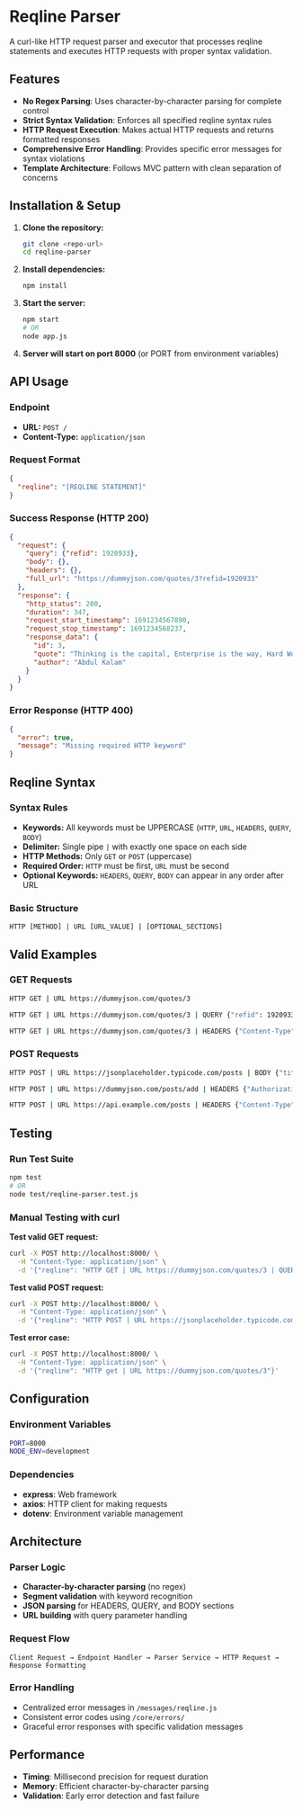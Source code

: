 # Reqline Parser

A curl-like HTTP request parser and executor that processes reqline statements and executes HTTP requests with proper syntax validation.

## Features

- **No Regex Parsing**: Uses character-by-character parsing for complete control
- **Strict Syntax Validation**: Enforces all specified reqline syntax rules
- **HTTP Request Execution**: Makes actual HTTP requests and returns formatted responses
- **Comprehensive Error Handling**: Provides specific error messages for syntax violations
- **Template Architecture**: Follows MVC pattern with clean separation of concerns

## Installation & Setup

1. **Clone the repository:**
   ```bash
   git clone <repo-url>
   cd reqline-parser
   ```

2. **Install dependencies:**
   ```bash
   npm install
   ```

3. **Start the server:**
   ```bash
   npm start
   # OR
   node app.js
   ```

4. **Server will start on port 8000** (or PORT from environment variables)

## API Usage

### Endpoint
- **URL:** `POST /`
- **Content-Type:** `application/json`

### Request Format
```json
{
  "reqline": "[REQLINE STATEMENT]"
}
```

### Success Response (HTTP 200)
```json
{
  "request": {
    "query": {"refid": 1920933},
    "body": {},
    "headers": {},
    "full_url": "https://dummyjson.com/quotes/3?refid=1920933"
  },
  "response": {
    "http_status": 200,
    "duration": 347,
    "request_start_timestamp": 1691234567890,
    "request_stop_timestamp": 1691234568237,
    "response_data": {
      "id": 3,
      "quote": "Thinking is the capital, Enterprise is the way, Hard Work is the solution.",
      "author": "Abdul Kalam"
    }
  }
}
```

### Error Response (HTTP 400)
```json
{
  "error": true,
  "message": "Missing required HTTP keyword"
}
```

## Reqline Syntax

### Syntax Rules
- **Keywords:** All keywords must be UPPERCASE (`HTTP`, `URL`, `HEADERS`, `QUERY`, `BODY`)
- **Delimiter:** Single pipe `|` with exactly one space on each side
- **HTTP Methods:** Only `GET` or `POST` (uppercase)
- **Required Order:** `HTTP` must be first, `URL` must be second
- **Optional Keywords:** `HEADERS`, `QUERY`, `BODY` can appear in any order after URL

### Basic Structure
```
HTTP [METHOD] | URL [URL_VALUE] | [OPTIONAL_SECTIONS]
```

## Valid Examples

### GET Requests
```bash
HTTP GET | URL https://dummyjson.com/quotes/3

HTTP GET | URL https://dummyjson.com/quotes/3 | QUERY {"refid": 1920933}

HTTP GET | URL https://dummyjson.com/quotes/3 | HEADERS {"Content-Type": "application/json"} | QUERY {"refid": 1920933}
```

### POST Requests
```bash
HTTP POST | URL https://jsonplaceholder.typicode.com/posts | BODY {"title": "Test Post", "userId": 1}

HTTP POST | URL https://dummyjson.com/posts/add | HEADERS {"Authorization": "Bearer token"} | BODY {"title": "My Post", "userId": 5}

HTTP POST | URL https://api.example.com/posts | HEADERS {"Content-Type": "application/json"} | QUERY {"debug": "true"} | BODY {"title": "Complete Example", "userId": 1}
```

## Testing

### Run Test Suite
```bash
npm test
# OR
node test/reqline-parser.test.js
```

### Manual Testing with curl

**Test valid GET request:**
```bash
curl -X POST http://localhost:8000/ \
  -H "Content-Type: application/json" \
  -d '{"reqline": "HTTP GET | URL https://dummyjson.com/quotes/3 | QUERY {\"refid\": 1920933}"}'
```

**Test valid POST request:**
```bash
curl -X POST http://localhost:8000/ \
  -H "Content-Type: application/json" \
  -d '{"reqline": "HTTP POST | URL https://jsonplaceholder.typicode.com/posts | BODY {\"title\": \"Test Post\", \"userId\": 1}"}'
```

**Test error case:**
```bash
curl -X POST http://localhost:8000/ \
  -H "Content-Type: application/json" \
  -d '{"reqline": "HTTP get | URL https://dummyjson.com/quotes/3"}'
```

## Configuration

### Environment Variables
```bash
PORT=8000 
NODE_ENV=development
```

### Dependencies
- **express**: Web framework
- **axios**: HTTP client for making requests
- **dotenv**: Environment variable management

## Architecture

### Parser Logic
- **Character-by-character parsing** (no regex)
- **Segment validation** with keyword recognition
- **JSON parsing** for HEADERS, QUERY, and BODY sections
- **URL building** with query parameter handling

### Request Flow
```
Client Request → Endpoint Handler → Parser Service → HTTP Request → Response Formatting
```

### Error Handling
- Centralized error messages in `/messages/reqline.js`
- Consistent error codes using `/core/errors/`
- Graceful error responses with specific validation messages

## Performance

- **Timing**: Millisecond precision for request duration
- **Memory**: Efficient character-by-character parsing
- **Validation**: Early error detection and fast failure
